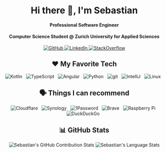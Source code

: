 <h1 align="center">Hi there 👋, I'm Sebastian</h1>

<h4 align="center">Professional Software Engineer</h4>
<h4 align="center">Computer Science Student @ Zurich University for Applied Sciences</h4>

<p align="center">
  <a href="https://github.com/Wernerson">
    <img src="https://img.shields.io/badge/GitHub-181717?style=for-the-badge&logo=github&logoColor=white" alt="GitHub" />
  </a>
  <a href="https://www.linkedin.com/in/sebastian-brunner-424157214/">
    <img src="https://img.shields.io/badge/LinkedIn-0A66C2?style=for-the-badge&logo=linkedin&logoColor=white" alt="LinkedIn" />
  </a>
  <a href="https://stackoverflow.com/users/5300473/spitzbueb?tab=profile">
    <img src="https://img.shields.io/badge/StackOverflow-F58025?style=for-the-badge&logo=stackoverflow&logoColor=white" alt="StackOverflow" />
  </a>
</p>

<h2 align="center">❤ My Favorite Tech</h2>

<p align="center">
  <img src="https://img.shields.io/badge/Kotlin-0095D5?&style=for-the-badge&logo=kotlin&logoColor=white" alt="Kotlin" />&nbsp;&nbsp;
  <img src="https://img.shields.io/badge/TypeScript-3178C6?style=for-the-badge&logo=typescript&logoColor=white" alt="TypeScript" />&nbsp;&nbsp;
  <img src="https://img.shields.io/badge/Angular-DD0031?style=for-the-badge&logo=angular&logoColor=white" alt="Angular" />&nbsp;&nbsp;
  <img src="https://img.shields.io/badge/Python-3776AB?style=for-the-badge&logo=python&logoColor=white" alt="Python" />&nbsp;&nbsp;
  <img src="https://img.shields.io/badge/Git-F05032?style=for-the-badge&logo=git&logoColor=white" alt="git" />&nbsp;&nbsp;
  <img src="https://img.shields.io/badge/IntelliJIDEA-000000.svg?style=for-the-badge&logo=intellij-idea&logoColor=white" alt="IntelliJ" />&nbsp;&nbsp;
  <img src="https://img.shields.io/badge/Linux-FCC624.svg?style=for-the-badge&logo=linux&logoColor=white" alt="Linux" />&nbsp;&nbsp;
</p>

<h2 align="center">🗣️ Things I can recommend</h2>

<p align="center">
  <img src="https://img.shields.io/badge/Cloudflare-F38020.svg?style=for-the-badge&logo=cloudflare&logoColor=white" alt="Cloudflare" />&nbsp;&nbsp;
  <img src="https://img.shields.io/badge/Synology-B5B5B6.svg?style=for-the-badge&logo=synology&logoColor=white" alt="Synology" />&nbsp;&nbsp;
  <img src="https://img.shields.io/badge/1Password-0094F5.svg?style=for-the-badge&logo=1password&logoColor=white" alt="1Password" />&nbsp;&nbsp;
  <img src="https://img.shields.io/badge/Brave-FB542B.svg?style=for-the-badge&logo=brave&logoColor=white" alt="Brave" />&nbsp;&nbsp;
  <img src="https://img.shields.io/badge/Raspberry%20Pi-A22846.svg?style=for-the-badge&logo=raspberry%20pi&logoColor=white" alt="Raspberry Pi" />&nbsp;&nbsp;
  <img src="https://img.shields.io/badge/DuckDuckGo-DE5833.svg?style=for-the-badge&logo=duckduckgo&logoColor=white" alt="DuckDuckGo" />&nbsp;&nbsp;
</p>
  
<h2 align="center">📊 GitHub Stats</h2>

<p align="center">
  <!-- https://github.com/anuraghazra/github-readme-stats -->
  <img src="https://github-readme-stats.vercel.app/api?username=Wernerson&include_all_commits=true&count_private=true&show_icons=true&line_height=20" alt="Sebastian's GitHub Contribution Stats" />
  <img src="https://github-readme-stats.vercel.app/api/top-langs/?username=Wernerson&layout=compact" alt="Sebastian's Language Stats" />
</p>

<!--
**Wernerson/Wernerson** is a ✨ _special_ ✨ repository because its `README.md` (this file) appears on your GitHub profile.

Here are some ideas to get you started:

- 🔭 I’m currently working on ...
- 🌱 I’m currently learning ...
- 👯 I’m looking to collaborate on ...
- 🤔 I’m looking for help with ...
- 💬 Ask me about ...
- 📫 How to reach me: ...
- 😄 Pronouns: ...
- ⚡ Fun fact: ...
-->
